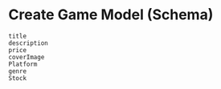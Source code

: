 # Create Game Model (Schema)

    title
    description
    price
    coverImage
    Platform
    genre
    Stock
